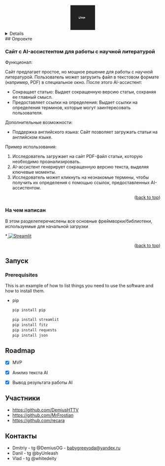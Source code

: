 <a id="readme-top"></a>





<!-- PROJECT LOGO -->
<br />
<div align="center">
  <a href="https://github.com/othneildrew/Best-README-Template">
    <img src="images/logo.jpg" alt="Logo" width="80" height="80">

</div>



<!-- TABLE OF CONTENTS -->
<details>
  <summary>Содержание</summary>
  <ol>
    <li>
      <a href="#about-the-project">Опроекте</a>
      <ul>
        <li><a href="#built-with">На чем написан</a></li>
      </ul>
    </li>
    <li>
      <a href="#getting-started">Запуск</a>
      <ul>
        <li><a href="#prerequisites">Prerequisites</a></li>
      </ul>
    </li>Ы
    <li><a href="#roadmap">Roadmap</a></li>
    <li><a href="#contributing">Участники</a></li>
    <li><a href="#contact">Контакты</a></li>
  </ol>
</details>
## Опроекте



### Сайт с AI-ассистентом для работы с научной литературой

Функционал:

Сайт предлагает простое, но мощное решение для работы с научной литературой. Пользователь может загрузить файл в текстовом формате (например, PDF) в специальное окно. После этого AI-ассистент:

* Сокращает статью: Выдает сокращенную версию статьи, сохраняя ее главный смысл.
* Предоставляет ссылки на определения: Выдает ссылки на определения терминов, которые могут заинтересовать пользователя.

Дополнительные возможности:

* Поддержка английского языка: Сайт позволяет загружать статьи на английском языке.

Пример использования:

1. Исследователь загружает на сайт PDF-файл статьи, которую необходимо проанализировать.
2. AI-ассистент генерирует сокращенную версию текста, выделяя ключевые моменты.
3. Исследователь может кликнуть на незнакомые термины, чтобы получить их определения с помощью ссылок, предоставленных AI-ассистентом.



<p align="right">(<a href="#readme-top">back to top</a>)</p>



### На чем написан

В этом разделеперечислены все основные фреймворки/библиотеки, используемые для начальной загрузки  

*[ ![Streamlit][Streamlit.py]][Stremlit-url]

<p align="right">(<a href="#readme-top">back to top</a>)</p>


## Запуск
### Prerequisites

This is an example of how to list things you need to use the software and how to install them.
* pip
  ```sh
  pip install pip
  ```
  
  ```sh
  pip install streamlit
  pip install fitz
  pip install requests
  pip install json                                                                                                                                                                        pip install uuid                                                                                                                                                                                            pip install base64                                                                                                                                                                                       pip install urllib3
  ```
 ## Roadmap
 
 - [x] MVP
 - [x] Анилиз текста AI
 - [x] Вывод результата работы AI 


 
 
 
 <!-- CONTRIBUTING -->
 ## Участники
 * https://github.com/DemiusHTTV
 * https://github.com/MrFrostian
 * https://github.com/recara

## Контакты
* Dmitriy - tg @DemiusOG - babygreeyoda@yandex.ru
* Danil - tg @byUnleash
* Vlad - tg @whitedeity


[Stremlit-url]:https://streamlit.io/
[Streamlit.py]:(https://img.shields.io/badge/file%3A%2F%2F%2FC%3A%2FUsers%2FDi-Tr%2FAppData%2FLocal%2FTemp%2FMicrosoftEdgeDownloads%2F9e1a43da-1096-4cce-b422-6887669c6782%2Fstreamlit-logo-primary-colormark-darktext.svg)